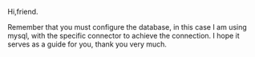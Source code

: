 Hi,friend.

Remember that you must configure the database, 
in this case I am using mysql, with the specific connector to achieve the connection. 
I hope it serves as a guide for you, thank you very much.


